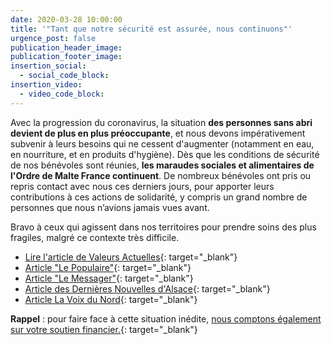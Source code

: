 ```yaml
---
date: 2020-03-28 10:00:00
title: '"Tant que notre sécurité est assurée, nous continuons"'
urgence_post: false
publication_header_image:
publication_footer_image:
insertion_social:
  - social_code_block:
insertion_video:
  - video_code_block:
---
```


Avec la progression du coronavirus, la situation **des personnes sans abri devient de plus en plus pr&eacute;occupante**, et nous devons imp&eacute;rativement subvenir &agrave; leurs besoins qui ne cessent d'augmenter (notamment en eau, en nourriture, et en produits d'hygi&egrave;ne). D&egrave;s que les conditions de s&eacute;curit&eacute; de nos b&eacute;n&eacute;voles sont r&eacute;unies, **les maraudes sociales et alimentaires de l'Ordre de Malte France continuent**. De nombreux b&eacute;n&eacute;voles ont pris ou repris contact avec nous ces derniers jours, pour apporter leurs contributions &agrave; ces actions de solidarit&eacute;, y compris un grand nombre de personnes que nous n’avions jamais vues avant.

Bravo &agrave; ceux qui agissent dans nos territoires pour prendre soins des plus fragiles, malgr&eacute; ce contexte tr&egrave;s difficile.&nbsp;

* [Lire l'article de Valeurs Actuelles](https://www.valeursactuelles.com/societe/dans-la-mobilisation-contre-le-coronavirus-lordre-de-malte-joue-tout-son-role-117508){: target="_blank"}
* [Article "Le Populaire"](https://www.lepopulaire.fr/limoges-87000/actualites/l-aide-aux-plus-demunis-s-organise-en-haute-vienne_13769674/){: target="_blank"}
* [Article "Le Messager"](https://www.lemessager.fr/7049/article/2020-03-21/coronavirus-sur-le-bassin-annecien-pense-aussi-aux-plus-demunis){: target="_blank"}
* [Article des Derni&egrave;res Nouvelles d'Alsace](https://www.dna.fr/edition-colmar-guebwiller/2020/03/23/aide-aux-plus-demunis-la-continuite-des-services-est-assuree){: target="_blank"}
* [Article La Voix du Nord](https://www.lavoixdunord.fr/730201/article/2020-03-23/lille-l-ordre-de-malte-toujours-au-service-des-plus-demunis){: target="_blank"}

**Rappel** : pour faire face &agrave; cette situation in&eacute;dite, [nous comptons &eacute;galement sur votre soutien financier.](https://don.ordredemaltefrance.org/?cid=11&amp;reserved_code_origine=Webcovid){: target="_blank"}
